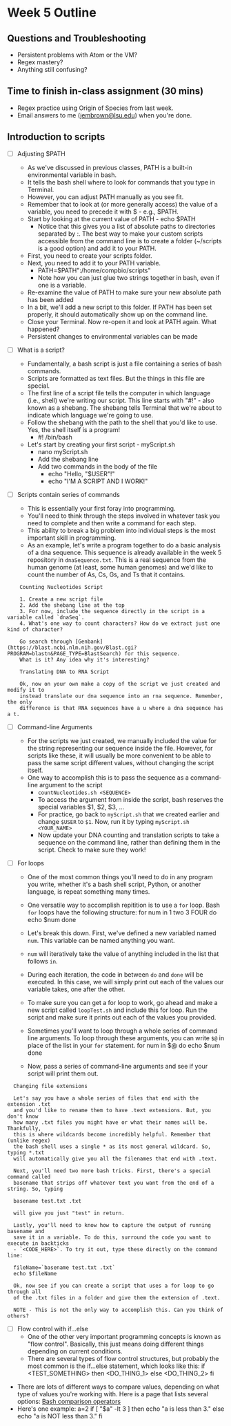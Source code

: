 # Week 5 Outline

## Questions and Troubleshooting

- Persistent problems with Atom or the VM?
- Regex mastery?
- Anything still confusing?

## Time to finish in-class assignment (30 mins)

- Regex practice using Origin of Species from last week.
- Email answers to me (jembrown@lsu.edu) when you're done.

## Introduction to scripts

- [ ] Adjusting $PATH
  - As we've discussed in previous classes, PATH is a built-in environmental variable in bash.
  - It tells the bash shell where to look for commands that you type in Terminal.
  - However, you can adjust PATH manually as you see fit.
  - Remember that to look at (or more generally access) the value of a variable, you need to precede it with $ - e.g., $PATH.
  - Start by looking at the current value of PATH - echo $PATH
    - Notice that this gives you a list of absolute paths to directories separated by :. The best way to make your custom scripts accessible from the command line is to create a folder (~/scripts is a good option) and add it to your PATH.
  - First, you need to create your scripts folder.
  - Next, you need to add it to your PATH variable.
      - PATH=$PATH":/home/compbio/scripts"
      - Note how you can just glue two strings together in bash, even if one is a variable.
  - Re-examine the value of PATH to make sure your new absolute path has been added
  - In a bit, we'll add a new script to this folder. If PATH has been set properly, it should automatically show up on the command line.
  - Close your Terminal. Now re-open it and look at PATH again. What happened?
  - Persistent changes to environmental variables can be made


- [ ] What is a script?
  - Fundamentally, a bash script is just a file containing a series of bash commands.
  - Scripts are formatted as text files. But the things in this file are special.
  - The first line of a script file tells the computer in which language (i.e., shell) we're writing our script. This line starts with "#!" - also known as a shebang. The shebang tells Terminal that we're about to indicate which language we're going to use.
  - Follow the shebang with the path to the shell that you'd like to use. Yes, the shell itself is a program!
    - #! /bin/bash
  - Let's start by creating your first script - myScript.sh
    - nano myScript.sh
    - Add the shebang line
    - Add two commands in the body of the file
      - echo "Hello, "$USER"!"
      - echo "I'M A SCRIPT AND I WORK!"


- [ ] Scripts contain series of commands
  - This is essentially your first foray into programming.
  - You'll need to think through the steps involved in whatever task you need to complete and then write a command for each step.
  - This ability to break a big problem into individual steps is the most important skill in programming.
  - As an example, let's write a program together to do a basic analysis of a dna sequence. This sequence is already available in the week 5 repository in `dnaSequence.txt`. This is a real sequence from the human genome (at least, some human genomes) and we'd like to count the number of As, Cs, Gs, and Ts that it contains.

```
    Counting Nucleotides Script

    1. Create a new script file
    2. Add the shebang line at the top
    3. For now, include the sequence directly in the script in a variable called `dnaSeq`.
    4. What's one way to count characters? How do we extract just one kind of character?

    Go search through [Genbank](https://blast.ncbi.nlm.nih.gov/Blast.cgi?PROGRAM=blastn&PAGE_TYPE=BlastSearch) for this sequence.
    What is it? Any idea why it's interesting?
```

```
    Translating DNA to RNA Script

    Ok, now on your own make a copy of the script we just created and modify it to
    instead translate our dna sequence into an rna sequence. Remember, the only
    difference is that RNA sequences have a u where a dna sequence has a t.
```


- [ ] Command-line Arguments
  - For the scripts we just created, we manually included the value for the string representing our sequence inside the file. However, for scripts like these, it will usually be more convenient to be able to pass the same script different values, without changing the script itself.
  - One way to accomplish this is to pass the sequence as a command-line argument to the script
    - `countNucleotides.sh <SEQUENCE>`
    - To access the argument from inside the script, bash reserves the special variables $1, $2, $3, ...
    - For practice, go back to `myScript.sh` that we created earlier and change `$USER` to `$1`. Now, run it by typing `myScript.sh <YOUR_NAME>`
    - Now update your DNA counting and translation scripts to take a sequence on the command line, rather than defining them in the script. Check to make sure they work!


- [ ] For loops
  - One of the most common things you'll need to do in any program you write, whether it's a bash shell script, Python, or another language, is repeat something many times.
  - One versatile way to accomplish repitition is to use a `for` loop. Bash `for` loops have the following structure:
        for num in 1 two 3 FOUR
        do
            echo $num
        done

  - Let's break this down. First, we've defined a new variabled named `num`. This variable can be named anything you want.
  - `num` will iteratively take the value of anything included in the list that follows `in`.
  - During each iteration, the code in between `do` and `done` will be executed. In this case, we will simply print out each of the values our variable takes, one after the other.
  - To make sure you can get a for loop to work, go ahead and make a new script called `loopTest.sh` and include this for loop. Run the script and make sure it prints out each of the values you provided.
  - Sometimes you'll want to loop through a whole series of command line arguments. To loop through these arguments, you can write `$@` in place of the list in your `for` statement.
        for num in $@
        do
          echo $num
        done
  - Now, pass a series of command-line arguments and see if your script will print them out.

```
  Changing file extensions

  Let's say you have a whole series of files that end with the extension .txt
  and you'd like to rename them to have .text extensions. But, you don't know
  how many .txt files you might have or what their names will be. Thankfully,
  this is where wildcards become incredibly helpful. Remember that (unlike regex)
  the bash shell uses a single * as its most general wildcard. So, typing *.txt
  will automatically give you all the filenames that end with .text.

  Next, you'll need two more bash tricks. First, there's a special command called
  basename that strips off whatever text you want from the end of a string. So, typing

  basename test.txt .txt

  will give you just "test" in return.

  Lastly, you'll need to know how to capture the output of running basename and
  save it in a variable. To do this, surround the code you want to execute in backticks
  - `<CODE_HERE>`. To try it out, type these directly on the command line:

  fileName=`basename test.txt .txt`
  echo $fileName

  Ok, now see if you can create a script that uses a for loop to go through all
  of the .txt files in a folder and give them the extension of .text.

  NOTE - This is not the only way to accomplish this. Can you think of others?
```

- [ ] Flow control with if...else
  - One of the other very important programming concepts is known as "flow control". Basically, this just means doing different things depending on current conditions.
  - There are several types of flow control structures, but probably the most common is the if...else statement, which looks like this:
        if <TEST_SOMETHING>
        then
          <DO_THING_1>
        else
          <DO_THING_2>
        fi

 - There are lots of different ways to compare values, depending on what type of values you're working with. Here is a page that lists several options: [Bash comparison operators](http://tldp.org/LDP/abs/html/comparison-ops.html)
 - Here's one example:
        a=2
        if [ "$a" -lt 3 ]
        then
          echo "a is less than 3."
        else
          echo "a is NOT less than 3."
        fi
